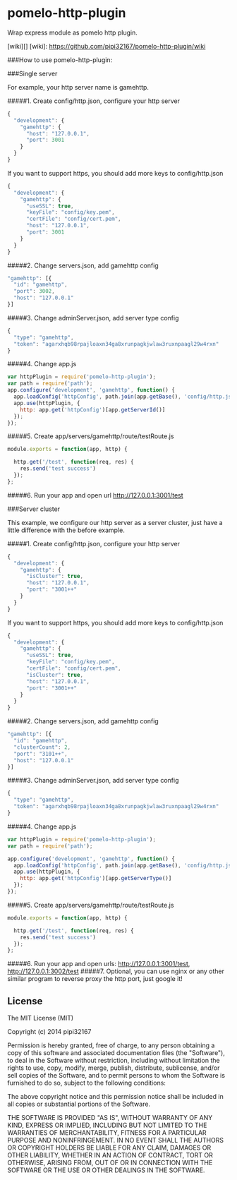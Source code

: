 pomelo-http-plugin
==================

Wrap express module as pomelo http plugin.


[wiki][]
[wiki]: https://github.com/pipi32167/pomelo-http-plugin/wiki

###How to use pomelo-http-plugin:

###Single server

For example, your http server name is gamehttp.

#####1. Create config/http.json, configure your http server
```js
{
  "development": {
    "gamehttp": {
      "host": "127.0.0.1",
      "port": 3001
    }
  }
}
```
If you want to support https, you should add more keys to config/http.json
```js
{
  "development": {
    "gamehttp": {
      "useSSL": true,
      "keyFile": "config/key.pem",
      "certFile": "config/cert.pem",
      "host": "127.0.0.1",
      "port": 3001
    }
  }
}
```
#####2. Change servers.json, add gamehttp config
```js
"gamehttp": [{
  "id": "gamehttp",
  "port": 3002,
  "host": "127.0.0.1"
}]
```
#####3. Change adminServer.json, add server type config
```js
{
  "type": "gamehttp",
  "token": "agarxhqb98rpajloaxn34ga8xrunpagkjwlaw3ruxnpaagl29w4rxn"
}
```
#####4. Change app.js
```js
var httpPlugin = require('pomelo-http-plugin');
var path = require('path');
app.configure('development', 'gamehttp', function() {
  app.loadConfig('httpConfig', path.join(app.getBase(), 'config/http.json'));
  app.use(httpPlugin, {
    http: app.get('httpConfig')[app.getServerId()]
  });
});
```
#####5. Create app/servers/gamehttp/route/testRoute.js
```js
module.exports = function(app, http) {

  http.get('/test', function(req, res) {
    res.send('test success')
  });
};
```
#####6. Run your app and open url http://127.0.0.1:3001/test

###Server cluster

This example, we configure our http server as a server cluster, just have a little difference with the before example.

#####1. Create config/http.json, configure your http server
```js
{
  "development": {
    "gamehttp": {
      "isCluster": true,
      "host": "127.0.0.1",
      "port": "3001++"
    }
  }
}
```
If you want to support https, you should add more keys to config/http.json
```js
{
  "development": {
    "gamehttp": {
      "useSSL": true,
      "keyFile": "config/key.pem",
      "certFile": "config/cert.pem",
      "isCluster": true,
      "host": "127.0.0.1",
      "port": "3001++"
    }
  }
}
```
#####2. Change servers.json, add gamehttp config
```js
"gamehttp": [{
  "id": "gamehttp",
  "clusterCount": 2,
  "port": "3101++",
  "host": "127.0.0.1"
}]
```
#####3. Change adminServer.json, add server type config
```js
{
  "type": "gamehttp",
  "token": "agarxhqb98rpajloaxn34ga8xrunpagkjwlaw3ruxnpaagl29w4rxn"
}
```
#####4. Change app.js
```js
var httpPlugin = require('pomelo-http-plugin');
var path = require('path');

app.configure('development', 'gamehttp', function() {
  app.loadConfig('httpConfig', path.join(app.getBase(), 'config/http.json'));
  app.use(httpPlugin, {
    http: app.get('httpConfig')[app.getServerType()]
  });
});
```
#####5. Create app/servers/gamehttp/route/testRoute.js
```js
module.exports = function(app, http) {

  http.get('/test', function(req, res) {
    res.send('test success')
  });
};
```
#####6. Run your app and open urls: http://127.0.0.1:3001/test, http://127.0.0.1:3002/test
#####7. Optional, you can use nginx or any other similar program to reverse proxy the http port, just google it!


## License

The MIT License (MIT)

Copyright (c) 2014 pipi32167

Permission is hereby granted, free of charge, to any person obtaining a copy
of this software and associated documentation files (the "Software"), to deal
in the Software without restriction, including without limitation the rights
to use, copy, modify, merge, publish, distribute, sublicense, and/or sell
copies of the Software, and to permit persons to whom the Software is
furnished to do so, subject to the following conditions:

The above copyright notice and this permission notice shall be included in all
copies or substantial portions of the Software.

THE SOFTWARE IS PROVIDED "AS IS", WITHOUT WARRANTY OF ANY KIND, EXPRESS OR
IMPLIED, INCLUDING BUT NOT LIMITED TO THE WARRANTIES OF MERCHANTABILITY,
FITNESS FOR A PARTICULAR PURPOSE AND NONINFRINGEMENT. IN NO EVENT SHALL THE
AUTHORS OR COPYRIGHT HOLDERS BE LIABLE FOR ANY CLAIM, DAMAGES OR OTHER
LIABILITY, WHETHER IN AN ACTION OF CONTRACT, TORT OR OTHERWISE, ARISING FROM,
OUT OF OR IN CONNECTION WITH THE SOFTWARE OR THE USE OR OTHER DEALINGS IN THE
SOFTWARE.